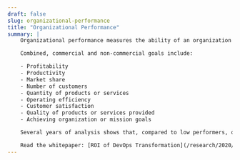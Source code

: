 ```yaml
---
draft: false
slug: organizational-performance
title: "Organizational Performance"
summary: |
    Organizational performance measures the ability of an organization to achieve commercial and non-commercial goals. Academic research has validated this measure and found it to be highly correlated to measures of return on investment (ROI), and it is robust to economic cycles.

    Combined, commercial and non-commercial goals include:

    - Profitability
    - Productivity
    - Market share
    - Number of customers
    - Quantity of products or services
    - Operating efficiency
    - Customer satisfaction
    - Quality of products or services provided
    - Achieving organization or mission goals

    Several years of analysis shows that, compared to low performers, organizations with the highest level of software delivery performance are twice as likely to exceed their goals. Employee well-being also contributes to organizational performance.

    Read the whitepaper: [ROI of DevOps Transformation](/research/2020/)
---
```

